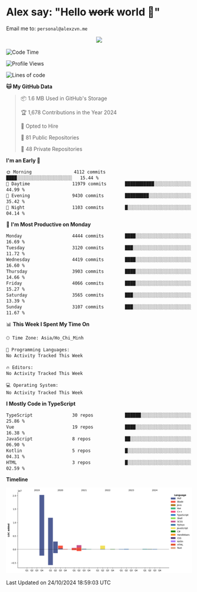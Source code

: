 # Alex say: "Hello ~~work~~ world 🐾"
Email me to: `personal@alexzvn.me`


<p align=center>
  <a href="https://skillicons.dev">
    <img src="https://skillicons.dev/icons?i=ts,js,php,nodejs,bun,vue,nuxt,react,svelte,tauri,laravel,rust,mongodb,docker,electron,redis,rabbitmq,tailwind,git,cloudflare,elysia,mysql,nginx,rollupjs,sentry,ubuntu,yarn,html,css,vite" />
  </a>
</p>

<!--START_SECTION:waka-->
![Code Time](http://img.shields.io/badge/Code%20Time-1%2C066%20hrs%2055%20mins-blue)

![Profile Views](http://img.shields.io/badge/Profile%20Views-0-blue)

![Lines of code](https://img.shields.io/badge/From%20Hello%20World%20I%27ve%20Written-40.6%20million%20lines%20of%20code-blue)

**🐱 My GitHub Data** 

> 📦 1.6 MB Used in GitHub's Storage 
 > 
> 🏆 1,678 Contributions in the Year 2024
 > 
> 💼 Opted to Hire
 > 
> 📜 81 Public Repositories 
 > 
> 🔑 48 Private Repositories 
 > 
**I'm an Early 🐤** 

```text
🌞 Morning                4112 commits        ████░░░░░░░░░░░░░░░░░░░░░   15.44 % 
🌆 Daytime                11979 commits       ███████████░░░░░░░░░░░░░░   44.99 % 
🌃 Evening                9430 commits        █████████░░░░░░░░░░░░░░░░   35.42 % 
🌙 Night                  1103 commits        █░░░░░░░░░░░░░░░░░░░░░░░░   04.14 % 
```
📅 **I'm Most Productive on Monday** 

```text
Monday                   4444 commits        ████░░░░░░░░░░░░░░░░░░░░░   16.69 % 
Tuesday                  3120 commits        ███░░░░░░░░░░░░░░░░░░░░░░   11.72 % 
Wednesday                4419 commits        ████░░░░░░░░░░░░░░░░░░░░░   16.60 % 
Thursday                 3903 commits        ████░░░░░░░░░░░░░░░░░░░░░   14.66 % 
Friday                   4066 commits        ████░░░░░░░░░░░░░░░░░░░░░   15.27 % 
Saturday                 3565 commits        ███░░░░░░░░░░░░░░░░░░░░░░   13.39 % 
Sunday                   3107 commits        ███░░░░░░░░░░░░░░░░░░░░░░   11.67 % 
```


📊 **This Week I Spent My Time On** 

```text
🕑︎ Time Zone: Asia/Ho_Chi_Minh

💬 Programming Languages: 
No Activity Tracked This Week

🔥 Editors: 
No Activity Tracked This Week

💻 Operating System: 
No Activity Tracked This Week
```

**I Mostly Code in TypeScript** 

```text
TypeScript               30 repos            ██████░░░░░░░░░░░░░░░░░░░   25.86 % 
Vue                      19 repos            ████░░░░░░░░░░░░░░░░░░░░░   16.38 % 
JavaScript               8 repos             ██░░░░░░░░░░░░░░░░░░░░░░░   06.90 % 
Kotlin                   5 repos             █░░░░░░░░░░░░░░░░░░░░░░░░   04.31 % 
HTML                     3 repos             █░░░░░░░░░░░░░░░░░░░░░░░░   02.59 % 
```



**Timeline**

![Lines of Code chart](https://raw.githubusercontent.com/alexzvn/alexzvn/main/assets/bar_graph.png)


 Last Updated on 24/10/2024 18:59:03 UTC
<!--END_SECTION:waka-->
